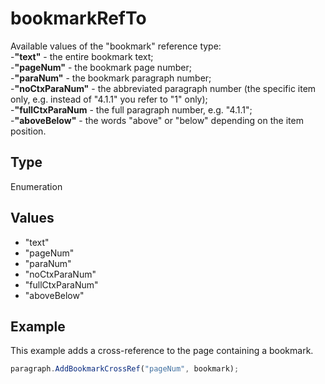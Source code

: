 # bookmarkRefTo

Available values of the "bookmark" reference type:\
-**"text"** - the entire bookmark text;\
-**"pageNum"** - the bookmark page number;\
-**"paraNum"** - the bookmark paragraph number;\
-**"noCtxParaNum"** - the abbreviated paragraph number (the specific item only, e.g. instead of "4.1.1" you refer to "1" only);\
-**"fullCtxParaNum** - the full paragraph number, e.g. "4.1.1";\
-**"aboveBelow"** - the words "above" or "below" depending on the item position.

## Type

Enumeration

## Values

- "text"
- "pageNum"
- "paraNum"
- "noCtxParaNum"
- "fullCtxParaNum"
- "aboveBelow"


## Example

This example adds a cross-reference to the page containing a bookmark.

```javascript editor-xlsx
paragraph.AddBookmarkCrossRef("pageNum", bookmark);
```
